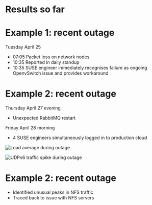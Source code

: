 <!-- .slide: data-state="section-break" id="results" data-timing="5" -->
# Results so far


<!-- .slide: data-state="normal" id="recent-outage-1" data-menu-title="Example 1" data-timing="120" -->
# Example 1: recent outage

Tuesday April 25

*   07:05 Packet loss on network nodes
*   10:35 Reported in daily standup
*   10:35 SUSE engineer immediately recognises failure
    as ongoing OpenvSwitch issue and provides workaround


<!-- .slide: data-state="normal" id="recent-outage-2" data-menu-title="Example 2" data-timing="120" -->
# Example 2: recent outage

Thursday April 27 evening

*   Unexpected RabbitMQ restart

Friday April 28 morning

*   4 SUSE engineers simultaneously logged in to production
    cloud


<!-- .slide: data-state="blank-slide" class="full-screen" id="recent-outage-2-graph" data-menu-title="Load average graphs" data-timing="120" -->
<img data-src="images/outage-load-avg.png"
     alt="Load average during outage" />


<!-- .slide: data-state="blank-slide" class="full-screen" id="recent-outage-2-graph-2" data-menu-title="Load average graphs" data-timing="120" -->
<img data-src="images/outage-UDPv6.png"
     alt="UDPv6 traffic spike during outage" />


<!-- .slide: data-state="normal" id="recent-outage-2-rca" data-menu-title="RCA" data-timing="120" -->
# Example 2: recent outage

*   Identified unusual peaks in NFS traffic
*   Traced back to issue with NFS servers

